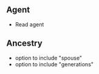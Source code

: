 ## Agent

* Read agent

## Ancestry

* option to include "spouse"
* option to include "generations"
